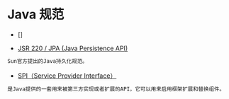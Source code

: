 # Java 规范

* []

* [JSR 220 / JPA (Java Persistence API)](JPA.md)
```md
Sun官方提出的Java持久化规范。
```
* [SPI（Service Provider Interface）](SPI.md)
```md
是Java提供的一套用来被第三方实现或者扩展的API，它可以用来启用框架扩展和替换组件。
```

